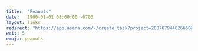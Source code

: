 ```yaml
---
title:  "Peanuts"
date:   1900-01-01 08:00:00 -0700
layout: links
redirect: "https://app.asana.com/-/create_task?project=200787944626650&name=peanuts&description=Added%20from%20shortlink"
wait: 5
emoji: peanuts
---
```



